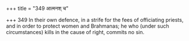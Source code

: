 +++
title = "349 आत्मनश् च"

+++
349	In their own defence, in a strife for the fees of officiating priests, and in order to protect women and Brahmanas; he who (under such circumstances) kills in the cause of right, commits no sin.